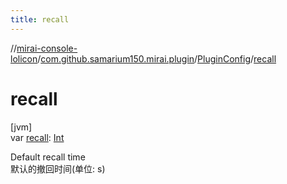 ```yaml
---
title: recall
---
```

//[mirai-console-lolicon](../../../index.html)/[com.github.samarium150.mirai.plugin](../index.html)/[PluginConfig](index.html)/[recall](recall.html)



# recall



[jvm]\
var [recall](recall.html): [Int](https://kotlinlang.org/api/latest/jvm/stdlib/kotlin/-int/index.html)



Default recall time <br> 默认的撤回时间(单位: s)




